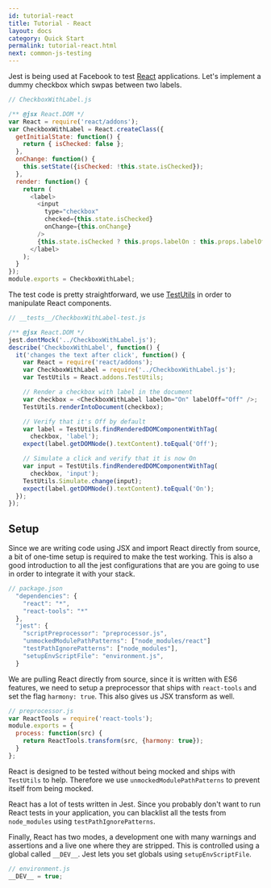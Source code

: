 ```yaml
---
id: tutorial-react
title: Tutorial - React
layout: docs
category: Quick Start
permalink: tutorial-react.html
next: common-js-testing
---
```


Jest is being used at Facebook to test [React](http://facebook.github.io/react/) applications. Let's implement a dummy checkbox which swpas between two labels.

```javascript
// CheckboxWithLabel.js

/** @jsx React.DOM */
var React = require('react/addons');
var CheckboxWithLabel = React.createClass({
  getInitialState: function() {
    return { isChecked: false };
  },
  onChange: function() {
    this.setState({isChecked: !this.state.isChecked});
  },
  render: function() {
    return (
      <label>
        <input
          type="checkbox"
          checked={this.state.isChecked}
          onChange={this.onChange}
        />
        {this.state.isChecked ? this.props.labelOn : this.props.labelOff}
      </label>
    );
  }
});
module.exports = CheckboxWithLabel;
```

The test code is pretty straightforward, we use [TestUtils](http://facebook.github.io/react/docs/test-utils.html) in order to manipulate React components.

```javascript
// __tests__/CheckboxWithLabel-test.js

/** @jsx React.DOM */
jest.dontMock('../CheckboxWithLabel.js');
describe('CheckboxWithLabel', function() {
  it('changes the text after click', function() {
    var React = require('react/addons');
    var CheckboxWithLabel = require('../CheckboxWithLabel.js');
    var TestUtils = React.addons.TestUtils;

    // Render a checkbox with label in the document
    var checkbox = <CheckboxWithLabel labelOn="On" labelOff="Off" />;
    TestUtils.renderIntoDocument(checkbox);

    // Verify that it's Off by default
    var label = TestUtils.findRenderedDOMComponentWithTag(
      checkbox, 'label');
    expect(label.getDOMNode().textContent).toEqual('Off');

    // Simulate a click and verify that it is now On
    var input = TestUtils.findRenderedDOMComponentWithTag(
      checkbox, 'input');
    TestUtils.Simulate.change(input);
    expect(label.getDOMNode().textContent).toEqual('On');
  });
});
```

## Setup

Since we are writing code using JSX and import React directly from source, a bit of one-time setup is required to make the test working. This is also a good introduction to all the jest configurations that are you are going to use in order to integrate it with your stack.

```javascript
// package.json
  "dependencies": {
    "react": "*",
    "react-tools": "*"
  },
  "jest": {
    "scriptPreprocessor": "preprocessor.js",
    "unmockedModulePathPatterns": ["node_modules/react"]
    "testPathIgnorePatterns": ["node_modules"],
    "setupEnvScriptFile": "environment.js",
  }
```

We are pulling React directly from source, since it is written with ES6 features, we need to setup a preprocessor that ships with `react-tools` and set the flag `harmony: true`. This also gives us JSX transform as well.

```javascript
// preprocessor.js
var ReactTools = require('react-tools');
module.exports = {
  process: function(src) {
    return ReactTools.transform(src, {harmony: true});
  }
};
```

React is designed to be tested without being mocked and ships with `TestUtils` to help. Therefore we use `unmockedModulePathPatterns` to prevent itself from being mocked.

React has a lot of tests written in Jest. Since you probably don't want to run React tests in your application, you can blacklist all the tests from `node_modules` using `testPathIgnorePatterns`.

Finally, React has two modes, a development one with many warnings and assertions and a live one where they are stripped. This is controlled using a global called `__DEV__`. Jest lets you set globals using `setupEnvScriptFile`.

```javascript
// environment.js
__DEV__ = true;
```
